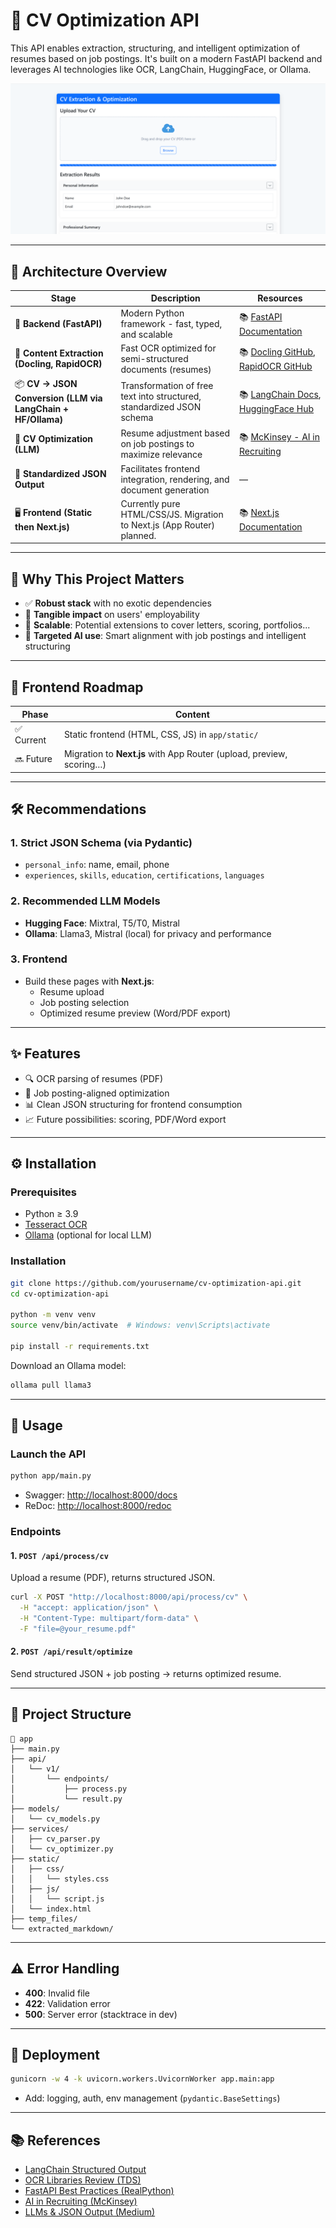 # 📄 CV Optimization API

This API enables extraction, structuring, and intelligent optimization of resumes based on job postings. It's built on a modern FastAPI backend and leverages AI technologies like OCR, LangChain, HuggingFace, or Ollama.

![Current Welcome Page](assets/welcome_page.png)

---

## 🔧 Architecture Overview

| Stage                                                       | Description                                                                               | Resources                                                                                                                                          |
| ----------------------------------------------------------- | ----------------------------------------------------------------------------------------- | --------------------------------------------------------------------------------------------------------------------------------------------------- |
| 🧠 **Backend (FastAPI)**                                    | Modern Python framework - fast, typed, and scalable                                       | 📚 [FastAPI Documentation](https://fastapi.tiangolo.com/)                                                                                           |
| 📝 **Content Extraction (Docling, RapidOCR)**               | Fast OCR optimized for semi-structured documents (resumes)                                | 📚 [Docling GitHub](https://github.com/docling-ai/docling), [RapidOCR GitHub](https://github.com/RapidAI/RapidOCR)                                  |
| 📦 **CV → JSON Conversion (LLM via LangChain + HF/Ollama)** | Transformation of free text into structured, standardized JSON schema                     | 📚 [LangChain Docs](https://docs.langchain.dev/), [HuggingFace Hub](https://huggingface.co/models)                                                  |
| 🎯 **CV Optimization (LLM)**                                | Resume adjustment based on job postings to maximize relevance                             | 📚 [McKinsey - AI in Recruiting](https://www.mckinsey.com/capabilities/people-and-organizational-performance/our-insights/the-future-of-recruiting) |
| 🔁 **Standardized JSON Output**                             | Facilitates frontend integration, rendering, and document generation                      | —                                                                                                                                                   |
| 🖥️ **Frontend (Static then Next.js)**                      | Currently pure HTML/CSS/JS. Migration to Next.js (App Router) planned.                    | 📚 [Next.js Documentation](https://nextjs.org/)                                                                                                     |

---

## 🚀 Why This Project Matters

* ✅ **Robust stack** with no exotic dependencies
* 💼 **Tangible impact** on users' employability
* 🔄 **Scalable**: Potential extensions to cover letters, scoring, portfolios...
* 🤖 **Targeted AI use**: Smart alignment with job postings and intelligent structuring

---

## 🔮 Frontend Roadmap

| Phase    | Content                                                                 |
| -------- | ---------------------------------------------------------------------- |
| ✅ Current | Static frontend (HTML, CSS, JS) in `app/static/`                       |
| 🔜 Future | Migration to **Next.js** with App Router (upload, preview, scoring…)   |

---

## 🛠️ Recommendations

### 1. Strict JSON Schema (via Pydantic)

* `personal_info`: name, email, phone
* `experiences`, `skills`, `education`, `certifications`, `languages`

### 2. Recommended LLM Models

* **Hugging Face**: Mixtral, T5/T0, Mistral
* **Ollama**: Llama3, Mistral (local) for privacy and performance

### 3. Frontend

* Build these pages with **Next.js**:
  * Resume upload
  * Job posting selection
  * Optimized resume preview (Word/PDF export)

---

## ✨ Features

* 🔍 OCR parsing of resumes (PDF)
* 🧠 Job posting-aligned optimization
* 📊 Clean JSON structuring for frontend consumption
* 📈 Future possibilities: scoring, PDF/Word export

---

## ⚙️ Installation

### Prerequisites

* Python ≥ 3.9
* [Tesseract OCR](https://github.com/tesseract-ocr/tesseract)
* [Ollama](https://ollama.ai/) (optional for local LLM)

### Installation

```bash
git clone https://github.com/yourusername/cv-optimization-api.git
cd cv-optimization-api

python -m venv venv
source venv/bin/activate  # Windows: venv\Scripts\activate

pip install -r requirements.txt
```

Download an Ollama model:

```bash
ollama pull llama3
```

---

## 🧪 Usage

### Launch the API

```bash
python app/main.py
```

* Swagger: [http://localhost:8000/docs](http://localhost:8000/docs)
* ReDoc: [http://localhost:8000/redoc](http://localhost:8000/redoc)

### Endpoints

#### 1. `POST /api/process/cv`

Upload a resume (PDF), returns structured JSON.

```bash
curl -X POST "http://localhost:8000/api/process/cv" \
  -H "accept: application/json" \
  -H "Content-Type: multipart/form-data" \
  -F "file=@your_resume.pdf"
```

#### 2. `POST /api/result/optimize`

Send structured JSON + job posting → returns optimized resume.

---

## 📁 Project Structure

```
📁 app
├── main.py
├── api/
│   └── v1/
│       └── endpoints/
│           ├── process.py
│           └── result.py
├── models/
│   └── cv_models.py
├── services/
│   ├── cv_parser.py
│   └── cv_optimizer.py
├── static/
│   ├── css/
│   │   └── styles.css
│   ├── js/
│   │   └── script.js
│   └── index.html
├── temp_files/
└── extracted_markdown/
```

---

## ⚠️ Error Handling

* **400**: Invalid file
* **422**: Validation error
* **500**: Server error (stacktrace in dev)

---

## 🚀 Deployment

```bash
gunicorn -w 4 -k uvicorn.workers.UvicornWorker app.main:app
```

* Add: logging, auth, env management (`pydantic.BaseSettings`)

---

## 📚 References

* [LangChain Structured Output](https://python.langchain.com/docs/modules/model_io/output_parsers/structured)
* [OCR Libraries Review (TDS)](https://towardsdatascience.com/top-5-open-source-ocr-libraries-in-2024-9c9a5c04d6d5)
* [FastAPI Best Practices (RealPython)](https://realpython.com/fastapi-python-web-apis/)
* [AI in Recruiting (McKinsey)](https://www.mckinsey.com/capabilities/people-and-organizational-performance/our-insights/the-future-of-recruiting)
* [LLMs & JSON Output (Medium)](https://medium.com/@docherty/mastering-structured-output-in-llms-choosing-the-right-model-for-json-output-with-langchain-be29fb6f6675)